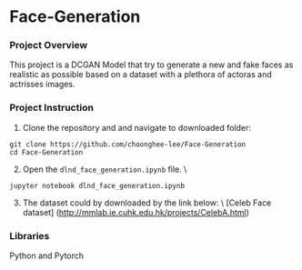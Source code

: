 # Face-Generation
### Project Overview
This project is a DCGAN Model that try to generate a new and fake faces as realistic as possible based on a dataset with a plethora of actoras and actrisses images.

### Project Instruction
  1. Clone the repository and and navigate to downloaded folder:
       	
	git clone https://github.com/choonghee-lee/Face-Generation
	cd Face-Generation	
	
  2. Open the  ```dlnd_face_generation.ipynb``` file.  \\
        
	jupyter notebook dlnd_face_generation.ipynb

  3.   The dataset could by downloaded by the link below: \\
       [Celeb Face dataset] (http://mmlab.ie.cuhk.edu.hk/projects/CelebA.html)

### Libraries
  Python and Pytorch


